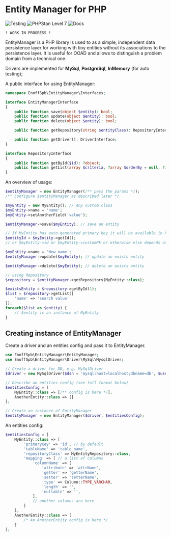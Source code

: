 Entity Manager for PHP
==============

![Testing](https://github.com/enoffspb/php-entity-manager/actions/workflows/testing.yml/badge.svg)
![PHPStan Level 7](https://img.shields.io/badge/PHPStan-level%207-brightgreen)
![Docs](https://enoffspb.github.io/images/docs-badge.svg)

```
! WORK IN PROGRESS !
```
EntityManager is a PHP library is used to as a simple, independent data persistence layer for working with
tiny entities without its associations to the persistence layer. 
It is useful for OOAD and allows to distinguish a problem domain from a technical one.

Drivers are implemented for **MySql**, **PostgreSql**, **InMemory** (for auto testing);

A public interface for using EntityManager:
```php
namespace EnoffSpb\EntityManager\Interfaces;

interface EntityManagerInterface
{
    public function save(object $entity): bool;
    public function update(object $entity): bool;
    public function delete(object $entity): bool;

    public function getRepository(string $entityClass): RepositoryInterface;

    public function getDriver(): DriverInterface;
}

interface RepositoryInterface
{
    public function getById($id): ?object;
    public function getList(array $criteria, ?array $orderBy = null, ?int $limit = null, ?int $offset = null): array;
}
```

An overview of usage:
```php
$entityManager = new EntityManager(/** pass the params */);
/** Configure $entityManager as described later */

$myEntity = new MyEntity(); // Any custom class
$myEntity->name = 'name';
$myEntity->setAnotherField('value');

$entityManager->save($myEntity); // save an entity

// If MyEntity has auto-generated primary key it will be available in PK field after saving
$entityId = $myEntity->getId();
// or $myEntity->id or $myEntity->customPk or otherwise else depends on an configuration 

$myEntity->name = 'New name';
$entityManager->update($myEntity); // update an exists entity

$entityManager->delete($myEntity); // delete an exists entity

// using Repository
$repository = $entityManager->getRepository(MyEntity::class);

$existsEntity = $repository->getById(1);
$list = $repository->getList([
    'name' => 'search value'
]);
foreach($list as $entity) {
    // $entity is an instance of MyEntity
}
```

Creating instance of EntityManager
------------------------

Create a driver and an entities config and pass it to EntityManager. 
```php
use EnoffSpb\EntityManager\EntityManager;
use EnoffSpb\EntityManager\Driver\MySql\MysqlDriver;

// Create a driver for DB, e.g. MySqlDriver
$driver = new MySqlDriver($dsn = 'mysql:host=localhost;dbname=db', $user = 'user', $password = 'pwd');

// Describe an entities config (see full format below) 
$entitiesConfig = [
    MyEntity::class => [/** config is here */],
    AnotherEntity::class => []
];

// Create an instance of EntityManager
$entityManager = new EntityManager($driver, $entitiesConfig);
```

An entities config:
```php
$entitiesConfig = [
    MyEntity::class => [
        'primaryKey' => 'id', // by default
        'tableName' => 'table_name',
        'repositoryClass' => MyEntityRepository::class,
        'mapping' => [ // a list of columns
            'columnName' => [
                'attribute' => 'attrName',
                'getter' => 'getterName',
                'setter' => 'setterName',
                'type' => Column::TYPE_VARCHAR,
                'length' => '',
                'nullable' => '',
            ],
            // another columns are here
        ]
    ],
    AnotherEntity::class => [
        /* An AnotherEntity config is here */ 
    ]
];
```
